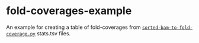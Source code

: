 # fold-coverages-example

An example for creating a table of fold-coverages from [`sorted-bam-to-fold-coverage.py`](https://github.com/pcrxn/CoDA-tools) stats.tsv files.
